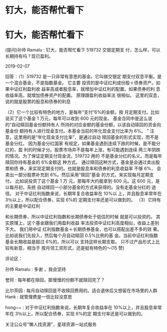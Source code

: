 # 钉大，能否帮忙看下

# 钉大，能否帮忙看下

(提问)孙帅 Ramalu : 钉大，能否帮忙看下 519732 交银定期支 付，怎么样，可以长期持有吗？现已盈利。

2019-02-07

回答：（1）519732 是一只非常有意思的基金。它叫做交银定 期支付双息平衡。是一个混合基金，不是指数基金。 它主要 投资的是中证红利成份股＋债券资产。如果中证红利盈利收 益率高或者股息率，就增加中证红利的配置。如果债券的利 息收益率高，就增加债券资产的配置。 原理跟盈利收益率法 很相似。 这里的双息，说的就是股票的股息和债券的利息

（2）它一个比较有特色的地方，是每年“支付”6%的金额，按 月定期支付。比如说买了这个基金 1 万元，每年可以收到 600 元的现金。 基金合同中是这么说的“自动赎回基金份额持有人 所持的对应金额的基金份额，以该自动赎回的资金向基金份 额持有人进行现金支付。本基金当前的年化现金支付比率为 6%。 ” 注意，这里用的是“年化现金支付比率”，是通过自动 赎回基金的形式实现，而不是基金分红。 因为基金分红国家 有规定，如果基金遇到连续下跌的时候，是不能分红的，盈 利的时候才分。股票市场并不是每年上涨，有可能遇到连续 两三年阴跌的情况。为了保证定期支付现金流，519732 用的 不是基金分红的名义。而是每年赎回你持有基金的 6%金额这 种方式。 通过赎回这种方式，基金是会通过卖出股票和债 券，来实现定期支付的。也就是股息率和债券的利息收益率 不够 6%， 会卖出一部分股票补充到 6%。然后采用“赎回”基金 的方式，来实现每月定期支付。 比如说投资了这个基金 1 万 元，那每年大约能拿到 600 元。这 600 元，是以每月初，系统 自动赎回一小部分基金的方式来获得的。没有走基金分红的 途径。 对于中证红利指数来说，长期年复合收益率在 10%以 上，并且股息率常年在 3％以上，所以配合债券，实现 6%的 定期支付率还是可以做到的。 （3）它持有的主要是中证红利

和长期债券，所以中证红利指数和长期债券处于低估的时候 就是可以投资的。 其实原理上，这个基金跟我们用盈利收益 率法投资中证红利高度相似，收益上差别不大。 我们用中证 红利指数基金＋长期债券基金，也可以搭配出差不多的效 果。 比如说我们先投入，然后每个月自动赎回 0.5%比例的基 金。当前中证红利指数基金长期收益是超过 6%的，所以可以 支持这样长期支取。 只不过产品形式上比较有新意，相当于 按月领工资形式，还是挺有特色的～(15 赞)

评论区：

孙帅 Ramalu : 多谢 ，我会坚持

誉珂 : 每年都在赎回，那慢慢的份额不就赎回完了？

比尔茶园 : 每月自动赎回是不收赎回费用的。适合退休后又想留在市场里的人群 Hank : 就管理费是一倍比较没意思

hong~~ : 对于中证红利指数来说，长期年复合收益率在 10%以上，并且股息率常年在 3％以上，所以配合债券，实现 6%的定 期支付率还是可以做到的。

关注公众号"懒人找资源"，星球资源一站式服务